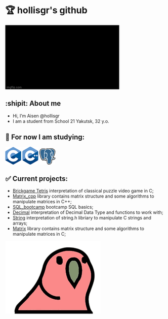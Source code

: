 # :trophy: hollisgr's github

![hello_gif](gifs/hello-world.gif)

## :shipit: About me
- Hi, I’m Aisen @hollisgr
- I am a student from School 21 Yakutsk, 32 y.o.
## :dart: For now I am studying:

![c](logos/c.png)
![cpp](logos/cpp.png)
![psql](logos/psql.png)

## :white_check_mark: Current projects:

- [Brickgame Tetris](https://github.com/hollisgr/s21/tree/main/Brickgame_tetris) interpretation of classical puzzle video game in C;
- [Matrix_cpp](https://github.com/hollisgr/s21/tree/main/Matrix_cpp) library contains matrix structure and some algorithms to manipulate matrices in C++;
- [SQL_bootcamp](https://github.com/hollisgr/s21/tree/main/SQL_bootcamp) bootcamp SQL basics;
- [Decimal](https://github.com/hollisgr/s21/tree/main/Decimal) interpretation of Decimal Data Type and functions to work with;
- [String](https://github.com/hollisgr/s21/tree/main/String) interpretation of string.h libriary to manipulate C strings and arrays;
- [Matrix](https://github.com/hollisgr/s21/tree/main/Matrix) library contains matrix structure and some algorithms to manipulate matrices in C;

![parrot_gif](gifs/parrot-party.gif)
